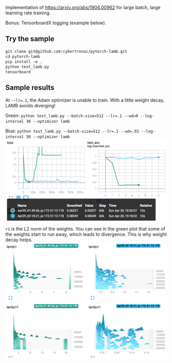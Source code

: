 Implementation of https://arxiv.org/abs/1904.00962 for large batch, large learning rate training.

Bonus: TensorboardX logging (example below).

## Try the sample
```
git clone git@github.com:cybertronai/pytorch-lamb.git
cd pytorch-lamb
pip install -e .
python test_lamb.py
tensorboard 
```

## Sample results
At `--lr=.1`, the Adam optimizer is unable to train. With a little weight decay, LAMB avoids diverging!

Green: `python test_lamb.py --batch-size=512 --lr=.1 --wd=0 --log-interval 30 --optimizer lamb`

Blue: `python test_lamb.py --batch-size=512 --lr=.1 --wd=.01 --log-interval 30 --optimizer lamb`
![](images/loss.png)

`r1` is the L2 norm of the weights. You can see in the green plot that some of the weights start to run away, which leads to divergence. This is why weight decay helps.
![](images/histogram.png)